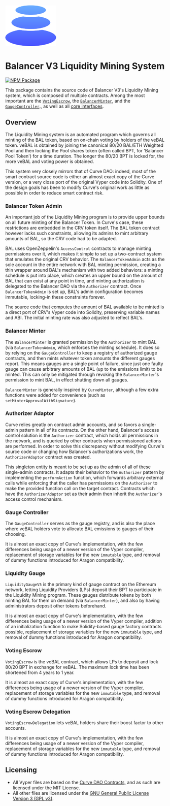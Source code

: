 # <img src="../../logo.svg" alt="Balancer" height="128px">

# Balancer V3 Liquidity Mining System

[![NPM Package](https://img.shields.io/npm/v/@balancer-labs/v3-liquidity-mining.svg)](https://www.npmjs.org/package/@balancer-labs/v3-liquidity-mining)

This package contains the source code of Balancer V3's Liquidity Mining system, which is composed of multiple contracts. Among the most important are the [`VotingEscrow`](./contracts/VotingEscrow.vy), the [`BalancerMinter`](./contracts/BalancerMinter.sol), and the [`GaugeController`](./contracts/GaugeController.vy)., as well as all [core interfaces](../interfaces/contracts/liquidity-mining).

## Overview

The Liquidity Mining system is an automated program which governs all minting of the BAL token, based on on-chain voting by holders of the veBAL token. veBAL is obtained by joining the canonical 80/20 BAL/ETH Weighted Pool and then locking the Pool shares token (often called BPT, for 'Balancer Pool Token') for a time duration. The longer the 80/20 BPT is locked for, the more veBAL and voting power is obtained.

This system very closely mirrors that of Curve DAO: indeed, most of the smart contract source code is either an almost exact copy of the Curve version, or a very close port of the original Vyper code into Solidity. One of the design goals has been to modify Curve's original work as little as possible in order to reduce smart contract risk.

### Balancer Token Admin

An important job of the Liquidity Mining program is to provide upper bounds on all future minting of the Balancer Token. In Curve's case, these restrictions are embedded in the CRV token itself. The BAL token contract however lacks such constraints, allowing its admins to mint arbitrary amounts of BAL, so the CRV code had to be adapted.

BAL uses OpenZeppelin's `AccessControl` contracts to manage minting permissions over it, which makes it simple to set up a two-contract system that emulates the original CRV behavior. The `BalancerTokenAdmin` acts as the sole account in the entire network with BAL minting permission, creating a thin wrapper around BAL's mechanism with two added behaviors: a minting schedule is put into place, which creates an upper bound on the amount of BAL that can exist at any point in time, and minting authorization is delegated to the Balancer DAO via the `Authorizer` contract. Once `BalancerTokenAdmin` is set up, BAL's admin configuration becomes immutable, locking-in these constraints forever.

The source code that computes the amount of BAL available to be minted is a direct port of CRV's Vyper code into Solidity, preserving variable names and ABI. The initial minting rate was also adjusted to reflect BAL's.

### Balancer Minter

The `BalancerMinter` is granted permission by the `Authorizer` to mint BAL (via `BalancerTokenAdmin`, which enforces the minting schedule). It does so by relying on the `GaugeController` to keep a registry of authorized gauge contracts, and then mints whatever token amounts the different gauges report. This means gauges are a single point of failure, since just one faulty gauge can cause arbitrary amounts of BAL (up to the emissions limit) to be minted. This can only be mitigated through revoking the `BalancerMinter`'s permission to mint BAL, in effect shutting down all gauges.

`BalancerMinter` is generally inspired by `CurveMinter`, although a few extra functions were added for convenience (such as `setMinterApprovalWithSignature`).

### Authorizer Adaptor

Curve relies greatly on contract admin accounts, and so favors a single-admin pattern in all of its contracts. On the other hand, Balancer's access control solution is the `Authorizer` contract, which holds all permissions in the network, and is queried by other contracts when permissioned actions are performed. In order to solve this discrepancy without modifying Curve's source code or changing how Balancer's authorizations work, the `AuthorizerAdaptor` contract was created.

This singleton entity is meant to be set up as the admin of all of these single-admin contracts. It adapts their behavior to the `Authorizer` pattern by implementing the `performAction` function, which forwards arbitrary external calls while enforcing that the caller has permissions on the `Authorizer` to make the provided function call on the target contract. Contracts which have the `AuthorizerAdaptor` set as their admin then inherit the `Authorizer`'s access control mechanism.

### Gauge Controller

The `GaugeController` serves as the gauge registry, and is also the place where veBAL holders vote to allocate BAL emissions to gauges of their choosing.

It is almost an exact copy of Curve's implementation, with the few differences being usage of a newer version of the Vyper compiler, replacement of storage variables for the new `immutable` type, and removal of dummy functions introduced for Aragon compatibility.

### Liquidity Gauge

`LiquidityGaugeV5` is the primary kind of gauge contract on the Ethereum network, letting Liquidity Providers (LPs) deposit their BPT to participate in the Liquidity Mining program. These gauges distribute tokens by both minting BAL for them on demand (via `BalancerMinter`), and also by having administrators deposit other tokens beforehand.

It is almost an exact copy of Curve's implementation, with the few differences being usage of a newer version of the Vyper compiler, addition of an initialization function to make Solidity-based gauge factory contracts possible, replacement of storage variables for the new `immutable` type, and removal of dummy functions introduced for Aragon compatibility.

### Voting Escrow

`VotingEscrow` is the veBAL contract, which allows LPs to deposit and lock 80/20 BPT in exchange for veBAL. The maximum lock time has been shortened from 4 years to 1 year.

It is almost an exact copy of Curve's implementation, with the few differences being usage of a newer version of the Vyper compiler, replacement of storage variables for the new `immutable` type, and removal of dummy functions introduced for Aragon compatibility.

### Voting Escrow Delegation

`VotingEscrowDelegation` lets veBAL holders share their boost factor to other accounts.

It is almost an exact copy of Curve's implementation, with the few differences being usage of a newer version of the Vyper compiler, replacement of storage variables for the new `immutable` type, and removal of dummy functions introduced for Aragon compatibility.

## Licensing

- All Vyper files are based on the [Curve DAO Contracts](https://github.com/curvefi/curve-dao-contracts), and as such are licensed under the MIT License.
- All other files are licensed under the [GNU General Public License Version 3 (GPL v3)](../../LICENSE).
